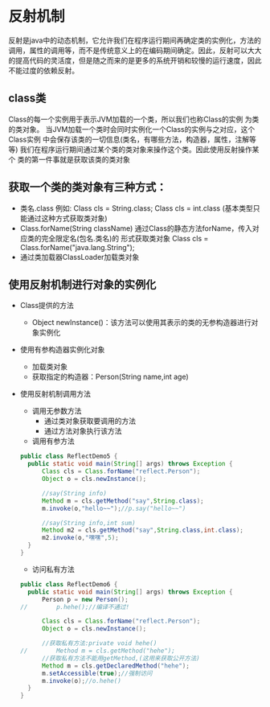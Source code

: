 # 反射机制
反射是java中的动态机制，它允许我们在程序运行期间再确定类的实例化，方法的调用，属性的调用等，而不是传统意义上的在编码期间确定。因此，反射可以大大的提高代码的灵活度，但是随之而来的是更多的系统开销和较慢的运行速度，因此不能过度的依赖反射。

## class类

Class的每一个实例用于表示JVM加载的一个类，所以我们也称Class的实例 为类的类对象。 当JVM加载一个类时会同时实例化一个Class的实例与之对应，这个Class实例 中会保存该类的一切信息(类名，有哪些方法，构造器，属性，注解等等) 我们在程序运行期间通过某个类的类对象来操作这个类。因此使用反射操作某个 类的第一件事就是获取该类的类对象

## 获取一个类的类对象有三种方式：

- 类名.class 例如: Class cls = String.class; Class cls = int.class (基本类型只能通过这种方式获取类对象)
- Class.forName(String className) 通过Class的静态方法forName，传入对应类的完全限定名(包名.类名)的 形式获取类对象 Class cls = Class.forName("java.lang.String");
- 通过类加载器ClassLoader加载类对象

## 使用反射机制进行对象的实例化

- Class提供的方法

  - Object newInstance()：该方法可以使用其表示的类的无参构造器进行对象实例化

- 使用有参构造器实例化对象

  - 加载类对象
  - 获取指定的构造器：Person(String name,int age)

- 使用反射机制调用方法

  - 调用无参数方法
    - 通过类对象获取要调用的方法
    - 通过方法对象执行该方法
  - 调用有参方法

  ```java
  public class ReflectDemo5 {
    public static void main(String[] args) throws Exception {
        Class cls = Class.forName("reflect.Person");
        Object o = cls.newInstance();
  
        //say(String info)
        Method m = cls.getMethod("say",String.class);
        m.invoke(o,"hello~~");//p.say("hello~~")
  
        //say(String info,int sum)
        Method m2 = cls.getMethod("say",String.class,int.class);
        m2.invoke(o,"嘿嘿",5);
    }
  }
  ```

  - 访问私有方法

  ```java
  public class ReflectDemo6 {
    public static void main(String[] args) throws Exception {
        Person p = new Person();
  //        p.hehe();//编译不通过!
  
        Class cls = Class.forName("reflect.Person");
        Object o = cls.newInstance();
  
        //获取私有方法:private void hehe()
  //        Method m = cls.getMethod("hehe");
        //获取私有方法不能用getMethod,(这用来获取公开方法)
        Method m = cls.getDeclaredMethod("hehe");
        m.setAccessible(true);//强制访问
        m.invoke(o);//o.hehe()
    }
  }
  ```

  